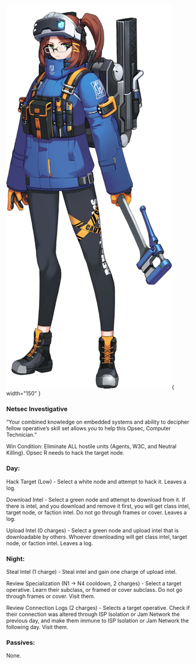 ![computertechnician.png](Images/computertechnician.png){ width="150" }

### **Netsec Investigative**

“Your combined knowledge on embedded systems and ability to decipher fellow operative’s skill set allows you to help this Opsec, Computer Technician.”

Win Condition: Eliminate ALL hostile units (Agents, W3C, and Neutral Killing). Opsec R needs to hack the target node.

### **Day:**

Hack Target (Low) - Select a white node and attempt to hack it. Leaves a log.

Download Intel - Select a green node and attempt to download from it. If there is intel, and you download and remove it first, you will get class intel, target node, or faction intel. Do not go through frames or cover. Leaves a log.

Upload Intel (0 charges) - Select a green node and upload intel that is downloadable by others. Whoever downloading will get class intel, target node, or faction intel. Leaves a log.

### **Night:**

Steal Intel (1 charge) - Steal intel and gain one charge of upload intel.

Review Specialization (N1 -> N4 cooldown, 2 charges) - Select a target operative. Learn their subclass, or framed or cover subclass. Do not go through frames or cover. Visit them.

Review Connection Logs (2 charges) - Selects a target operative. Check if their connection was altered through ISP Isolation or Jam Network the previous day, and make them immune to ISP Isolation or Jam Network the following day. Visit them.

### **Passives:**

None.